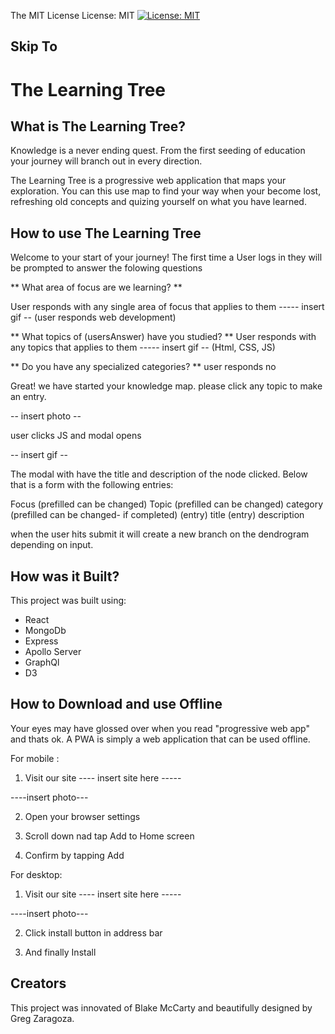 The MIT License
License: MIT
[![License: MIT](https://img.shields.io/badge/License-MIT-yellow.svg)](https://opensource.org/licenses/MIT)

## Skip To



# The Learning Tree

## What is The Learning Tree?

Knowledge is a never ending quest. From the first seeding of education your journey will branch out in every direction.

The Learning Tree is a progressive web application that maps your exploration. You can this use map to find your way when your become lost, refreshing old concepts and quizing yourself on what you have learned.


## How to use The Learning Tree

Welcome to your start of your journey!
The first time a User logs in they will be prompted to answer the folowing questions

** What area of focus are we learning? **

  User responds with any single area of focus that applies to them 
 ----- insert gif --  (user responds web development)


** What topics of (usersAnswer) have you studied? **
   User responds with any topics that applies to them 
  ----- insert gif --  (Html, CSS, JS)

** Do you have any specialized categories? **
user responds  no


Great! we have started your knowledge map. please click any topic to make an entry.

-- insert photo --

user clicks JS and modal opens 

-- insert gif --

The modal with have the title and description of the node clicked.
Below that is a form with the following entries:

Focus (prefilled can be changed)
Topic  (prefilled can be changed)
category (prefilled can be changed- if completed)
(entry) title
(entry) description

when the user hits submit it will create a new branch on the dendrogram depending on input. 



## How was it Built?

This project was built using:

- React
- MongoDb
- Express
- Apollo Server
- GraphQl
- D3

## How to Download and use Offline

Your eyes may have glossed over when you read "progressive web app" and thats ok. A PWA is simply a web application that can be used offline.

For mobile :

1. Visit our site ---- insert site here -----

----insert photo---

2. Open your browser settings

3. Scroll down nad tap Add to Home screen

4. Confirm by tapping Add

For desktop:

1. Visit our site ---- insert site here -----

----insert photo---

2. Click install button in address bar

3. And finally Install

## Creators

This project was innovated of Blake McCarty and beautifully designed by Greg Zaragoza.
